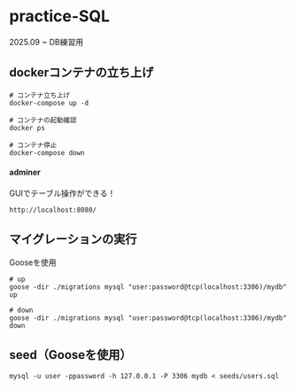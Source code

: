 # practice-SQL
2025.09 ~ DB練習用

## dockerコンテナの立ち上げ
```
# コンテナ立ち上げ
docker-compose up -d

# コンテナの起動確認
docker ps

# コンテナ停止
docker-compose down
```

#### adminer
GUIでテーブル操作ができる！
```
http://localhost:8080/
```

## マイグレーションの実行
Gooseを使用
```
# up
goose -dir ./migrations mysql "user:password@tcp(localhost:3306)/mydb" up

# down
goose -dir ./migrations mysql "user:password@tcp(localhost:3306)/mydb" down
```

## seed（Gooseを使用）
```
mysql -u user -ppassword -h 127.0.0.1 -P 3306 mydb < seeds/users.sql
```